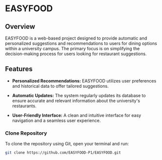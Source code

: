 # EASYFOOD

## Overview

EASYFOOD is a web-based project designed to provide automatic and personalized suggestions and recommendations to users for dining options within a university campus. The primary focus is on simplifying the decision-making process for users looking for restaurant suggestions.

## Features

- **Personalized Recommendations:** EASYFOOD utilizes user preferences and historical data to offer tailored suggestions.
  
- **Automatic Updates:** The system regularly updates its database to ensure accurate and relevant information about the university's restaurants.

- **User-Friendly Interface:** A clean and intuitive interface for easy navigation and a seamless user experience.

### Clone Repository

To clone the repository using Git, open your terminal and run:

```bash
git clone https://github.com/EASYFOOD-P1/EASYFOOD.git